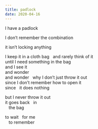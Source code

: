 ```yaml
---
title: padlock
date: 2020-04-16
---
```


I have a padlock

I don’t remember the combination

it isn’t locking anything

I keep it in a cloth bag&nbsp;&nbsp;&nbsp;and rarely think of it  
until I need something in the bag  
and I see it  
and wonder  
and wonder&nbsp;&nbsp;&nbsp;why I don’t just throw it out  
since I don’t remember how to open it  
since&nbsp;&nbsp;&nbsp;it does nothing  

but I never throw it out  
it goes back&nbsp;&nbsp;&nbsp;in  
&nbsp;&nbsp;&nbsp;the bag  

to wait&nbsp;&nbsp;&nbsp;for me  
&nbsp;&nbsp;&nbsp;to remember  